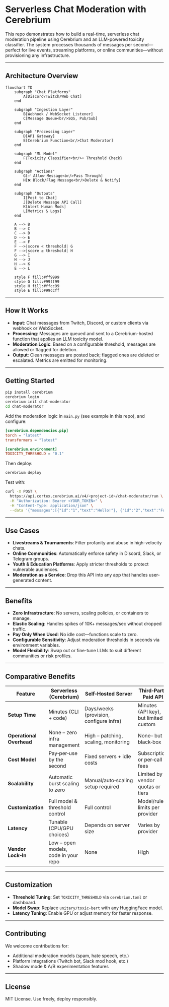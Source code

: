 # Serverless Chat Moderation with Cerebrium

This repo demonstrates how to build a real-time, serverless chat moderation pipeline using Cerebrium and an LLM-powered toxicity classifier. The system processes thousands of messages per second—perfect for live events, streaming platforms, or online communities—without provisioning any infrastructure.

---

## Architecture Overview

```mermaid
flowchart TD
    subgraph "Chat Platforms"
        A[Discord/Twitch/Web Chat]
    end

    subgraph "Ingestion Layer"
        B[Webhook / WebSocket Listener]
        C[Message Queue<br/>SQS, Pub/Sub]
    end

    subgraph "Processing Layer"
        D[API Gateway]
        E[Cerebrium Function<br/>Chat Moderator]
    end

    subgraph "ML Model"
        F{Toxicity Classifier<br/>+ Threshold Check}
    end

    subgraph "Actions"
        G[✅ Allow Message<br/>Pass Through]
        H[❌ Block/Flag Message<br/>Delete & Notify]
    end

    subgraph "Outputs"
        I[Post to Chat]
        J[Delete Message API Call]
        K[Alert Human Mods]
        L[Metrics & Logs]
    end

    A --> B
    B --> C
    C --> D
    D --> E
    E --> F
    F -->|score < threshold| G
    F -->|score ≥ threshold| H
    G --> I
    H --> J
    H --> K
    E --> L

    style F fill:#ff9999
    style G fill:#99ff99
    style H fill:#ffcc99
    style E fill:#99ccff
```

---

## How It Works

* **Input**: Chat messages from Twitch, Discord, or custom clients via webhook or WebSocket.
* **Processing**: Messages are queued and sent to a Cerebrium-hosted function that applies an LLM toxicity model.
* **Moderation Logic**: Based on a configurable threshold, messages are allowed or flagged for deletion.
* **Output**: Clean messages are posted back; flagged ones are deleted or escalated. Metrics are emitted for monitoring.

---

## Getting Started

```bash
pip install cerebrium
cerebrium login
cerebrium init chat-moderator
cd chat-moderator
```

Add the moderation logic in `main.py` (see example in this repo), and configure:

```toml
[cerebrium.dependencies.pip]
torch = "latest"
transformers = "latest"

[cerebrium.environment]
TOXICITY_THRESHOLD = "0.1"
```

Then deploy:

```bash
cerebrium deploy
```

Test with:

```bash
curl -X POST \
  https://api.cortex.cerebrium.ai/v4/<project-id>/chat-moderator/run \
  -H "Authorization: Bearer <YOUR_TOKEN>" \
  -H "Content-Type: application/json" \
  --data '{"messages":[{"id":"1","text":"Hello!"}, {"id":"2","text":"Fuck"}]}'
```

---

## Use Cases

* **Livestreams & Tournaments**: Filter profanity and abuse in high-velocity chats.
* **Online Communities**: Automatically enforce safety in Discord, Slack, or Telegram groups.
* **Youth & Education Platforms**: Apply stricter thresholds to protect vulnerable audiences.
* **Moderation as a Service**: Drop this API into any app that handles user-generated content.

---

## Benefits

* **Zero Infrastructure**: No servers, scaling policies, or containers to manage.
* **Elastic Scaling**: Handles spikes of 10K+ messages/sec without dropped traffic.
* **Pay Only When Used**: No idle cost—functions scale to zero.
* **Configurable Sensitivity**: Adjust moderation thresholds in seconds via environment variables.
* **Model Flexibility**: Swap out or fine-tune LLMs to suit different communities or risk profiles.

---

## Comparative Benefits

| Feature                  | Serverless (Cerebrium)               | Self‑Hosted Server                      | Third‑Party Paid API                  |
| ------------------------ | ------------------------------------ | --------------------------------------- | ------------------------------------- |
| **Setup Time**           | Minutes (CLI + code)                 | Days/weeks (provision, configure infra) | Minutes (API key), but limited custom |
| **Operational Overhead** | None – zero infra management         | High – patching, scaling, monitoring    | None– but black‑box                   |
| **Cost Model**           | Pay‑per‑use by the second            | Fixed servers + idle costs              | Subscription or per‑call fees         |
| **Scalability**          | Automatic burst scaling to zero      | Manual/auto‑scaling setup required      | Limited by vendor quotas or tiers     |
| **Customization**        | Full model & threshold control       | Full control                            | Model/rule limits per provider        |
| **Latency**              | Tunable (CPU/GPU choices)            | Depends on server size                  | Varies by provider                    |
| **Vendor Lock‑In**       | Low – open models, code in your repo | None                                    | High                                  |

---

## Customization

* **Threshold Tuning**: Set `TOXICITY_THRESHOLD` via `cerebrium.toml` or dashboard.
* **Model Swap**: Replace `unitary/toxic-bert` with any HuggingFace model.
* **Latency Tuning**: Enable GPU or adjust memory for faster response.

---

## Contributing

We welcome contributions for:

* Additional moderation models (spam, hate speech, etc.)
* Platform integrations (Twitch bot, Slack mod hook, etc.)
* Shadow mode & A/B experimentation features

---

## License

MIT License. Use freely, deploy responsibly.